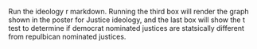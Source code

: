 Run the ideology r markdown. Running the  third box will render the graph shown in the poster for Justice ideology, 
and the last box will show the t test to determine if democrat nominated justices are statsically different from repulbican nominated justices. 
